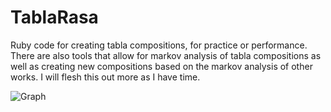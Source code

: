 # TablaRasa

Ruby code for creating tabla compositions, for practice or performance. There are also tools that allow for markov analysis of tabla compositions
as well as creating new compositions based on the markov analysis of other works. I will flesh this out more as I have time.

![Graph](http://imgur.com/jA39HaC "Graph output Example")
